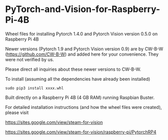 # PyTorch-and-Vision-for-Raspberry-Pi-4B

Wheel files for installing Pytorch 1.4.0 and Pytorch Vision version 0.5.0 on Raspberry Pi 4B

Newer versions (Pytorch 1.9 and Pytorch Vision version 0.9) are by CW-B-W (https://github.com/CW-B-W) and added here for your convenience.  They were not verified by us.


Please direct all inquiries about these newer versions to CW-B-W.



To install (assuming all the dependencies have already been installed)

    sudo pip3 install xxxx.whl

Built directly on a Raspberry Pi 4B (4 GB RAM) running Raspbian Buster.


For detailed installation instructions (and how the wheel files were created), please visit

https://sites.google.com/view/steam-for-vision

https://sites.google.com/view/steam-for-vision/raspberry-pi/PytorchRP4
